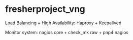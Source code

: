 # fresherproject_vng
Load Balancing + High Availability:
    Haproxy + Keepalived

Monitor system:
    nagios core + check_mk raw + pnp4 nagios 

